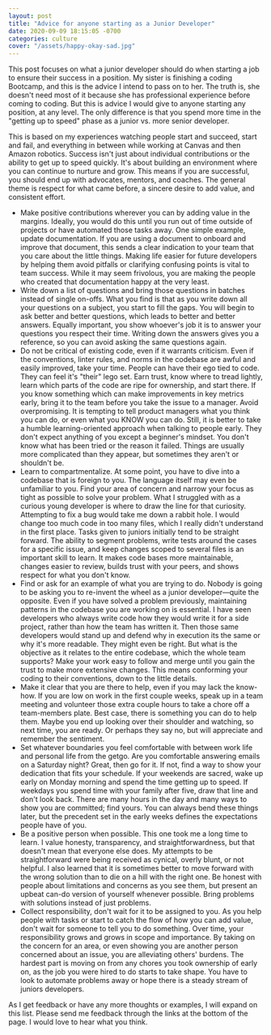 ```yaml
---
layout: post
title: "Advice for anyone starting as a Junior Developer"
date: 2020-09-09 18:15:05 -0700
categories: culture
cover: "/assets/happy-okay-sad.jpg"
---
```


This post focuses on what a junior developer should do when starting a job to ensure their success in a position.  My sister is finishing a coding Bootcamp, and this is the advice I intend to pass on to her. The truth is, she doesn't need most of it because she has professional experience before coming to coding. But this is advice I would give to anyone starting any position, at any level. The only difference is that you spend more time in the "getting up to speed" phase as a junior vs. more senior developer.

This is based on my experiences watching people start and succeed, start and fail, and everything in between while working at Canvas and then Amazon robotics.  Success isn't just about individual contributions or the ability to get up to speed quickly. It's about building an environment where you can continue to nurture and grow. This means if you are successful, you should end up with advocates, mentors, and coaches. The general theme is respect for what came before, a sincere desire to add value, and consistent effort.

* Make positive contributions wherever you can by adding value in the margins. Ideally, you would do this until you run out of time outside of projects or have automated those tasks away. One simple example, update documentation. If you are using a document to onboard and improve that document, this sends a clear indication to your team that you care about the little things. Making life easier for future developers by helping them avoid pitfalls or clarifying confusing points is vital to team success. While it may seem frivolous, you are making the people who created that documentation happy at the very least.
* Write down a list of questions and bring those questions in batches instead of single on-offs. What you find is that as you write down all your questions on a subject, you start to fill the gaps. You will begin to ask better and better questions, which leads to better and better answers. Equally important, you show whoever's job it is to answer your questions you respect their time. Writing down the answers gives you a reference, so you can avoid asking the same questions again.
* Do not be critical of existing code, even if it warrants criticism. Even if the conventions, linter rules, and norms in the codebase are awful and easily improved, take your time. People can have their ego tied to code. They can feel it's "their" lego set. Earn trust, know where to tread lightly, learn which parts of the code are ripe for ownership, and start there. If you know something which can make improvements in key metrics early, bring it to the team before you take the issue to a manager.
Avoid overpromising. It is tempting to tell product managers what you think you can do, or even what you KNOW you can do. Still, it is better to take a humble learning-oriented approach when talking to people early. They don't expect anything of you except a beginner's mindset. You don't know what has been tried or the reason it failed. Things are usually more complicated than they appear, but sometimes they aren't or shouldn't be.
* Learn to compartmentalize. At some point, you have to dive into a codebase that is foreign to you. The language itself may even be unfamiliar to you. Find your area of concern and narrow your focus as tight as possible to solve your problem. What I struggled with as a curious young developer is where to draw the line for that curiosity. Attempting to fix a bug would take me down a rabbit hole. I would change too much code in too many files, which I really didn't understand in the first place. Tasks given to juniors initially tend to be straight forward. The ability to segment problems, write tests around the cases for a specific issue, and keep changes scoped to several files is an important skill to learn. It makes code bases more maintainable, changes easier to review, builds trust with your peers, and shows respect for what you don't know.
* Find or ask for an example of what you are trying to do. Nobody is going to be asking you to re-invent the wheel as a junior developer—quite the opposite. Even if you have solved a problem previously, maintaining patterns in the codebase you are working on is essential. I have seen developers who always write code how they would write it for a side project, rather than how the team has written it. Then those same developers would stand up and defend why in execution its the same or why it's more readable. They might even be right. But what is the objective as it relates to the entire codebase, which the whole team supports? Make your work easy to follow and merge until you gain the trust to make more extensive changes. This means conforming your coding to their conventions, down to the little details.
* Make it clear that you are there to help, even if you may lack the know-how. If you are low on work in the first couple weeks, speak up in a team meeting and volunteer those extra couple hours to take a chore off a team-members plate. Best case, there is something you can do to help them. Maybe you end up looking over their shoulder and watching, so next time, you are ready. Or perhaps they say no, but will appreciate and remember the sentiment.
* Set whatever boundaries you feel comfortable with between work life and personal life from the getgo. Are you comfortable answering emails on a Saturday night? Great, then go for it. If not, find a way to show your dedication that fits your schedule. If your weekends are sacred, wake up early on Monday morning and spend the time getting up to speed. If weekdays you spend time with your family after five, draw that line and don't look back. There are many hours in the day and many ways to show you are committed; find yours. You can always bend these things later, but the precedent set in the early weeks defines the expectations people have of you.
* Be a positive person when possible. This one took me a long time to learn. I value honesty, transparency, and straightforwardness, but that doesn't mean that everyone else does. My attempts to be straightforward were being received as cynical, overly blunt, or not helpful. I also learned that it is sometimes better to move forward with the wrong solution than to die on a hill with the right one. Be honest with people about limitations and concerns as you see them, but present an upbeat can-do version of yourself whenever possible. Bring problems with solutions instead of just problems.
* Collect responsibility, don't wait for it to be assigned to you. As you help people with tasks or start to catch the flow of how you can add value, don't wait for someone to tell you to do something. Over time, your responsibility grows and grows in scope and importance. By taking on the concern for an area, or even showing you are another person concerned about an issue, you are alleviating others' burdens. The hardest part is moving on from any chores you took ownership of early on, as the job you were hired to do starts to take shape. You have to look to automate problems away or hope there is a steady stream of juniors developers.

As I get feedback or have any more thoughts or examples, I will expand on this list. Please send me feedback through the links at the bottom of the page. I would love to hear what you think.
